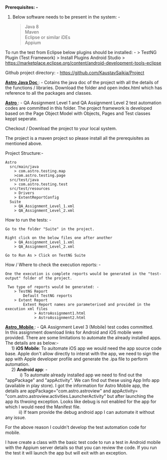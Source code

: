 <b>Prerequisites: -</b>

1) Below software needs to be present in the system: -
    > Java 8 <br>
    > Maven <br>
    > Eclipse or similar iDEs <br>
    > Appium <br>

To run the test from Eclipse below plugins should be installed: -
    > TestNG Plugin (Test Framework)
    > Install Plugins Android Studio > https://marketplace.eclipse.org/content/android-development-tools-eclipse

Github project directory: -  https://github.com/KaustavSaikia/Project

<b><a href="https://github.com/KaustavSaikia/Project/tree/master/Astro%20Java%20Doc">Astro Java Doc </a></b> : - Cotains the java doc of the project with all the details of the functions / libraries. Download the folder and open index.html which has reference to all the packages and classes.

<b><a href="https://github.com/KaustavSaikia/Project/tree/master/Astro">Astro </a></b>: - QA Assignment Level 1 and QA Assignment Level 2 test automation codes are committed in this folder. The project framework is developed based on the Page Object Model with Objects, Pages and Test classes keppt seperate. 

Checkout / Download the project to your local system. 

The project is a maven project so please install all the prerequisites as mentioned above. 

Project Structure:- 

    Astro
      src/main/java 
        > com.astro.testing.map 
        >com.astro.testing.page 
      src/test/java
        > com.astro.testing.test 
      src/test/resources
        > Drivers
        > ExtentReportConfig
      Suite
        > QA_Assignment_Level_1.xml 
        > QA_Assignment_Level_2.xml

How to run the tests: - 

    Go to the folder "Suite" in the project.

    Right click on the below files one after another  
        > QA_Assignment_Level_1.xml 
        > QA_Assignment_Level_2.xml

    Go to Run As > Click on TestNG Suite

How / Where to check the execution reports: -

    One the execution is complete reports would be generated in the "test-output" folder of the project.

     Two type of reports would be generated: - 
        > TestNG Report 
            Default TestNG reports
        > Extent Report
            Extent Report names are parameterised and provided in the execution xml files
                 > AstroAssignment1.html
                 > AstroAssignment2.html

<p><strong><a href="https://github.com/KaustavSaikia/Project/tree/master/Astro_Mobile">Astro_Mobile </a></strong>: - QA Assignment Level 3 (Mobile) test codes committed.<br /> In this assignment download links for Android and iOS mobile were provided. There are some limitations to automate the already installed apps. The details are as below:- <br />
&nbsp; &nbsp; &nbsp;1) <b>iOS Mobile</b>: To auitomate iOS app we would need the app source code base. Apple don't allow directly to interat with the app, we need to sign the app with Apple developer profile and generate the .ipa file to perform automation. <br />
&nbsp; &nbsp; &nbsp;2) <b>Android app</b>: - <br />
&nbsp; &nbsp; &nbsp; &nbsp; &nbsp; &nbsp; i) To automate already installed app we need to find out the "appPackage" and "appActivity". We can find out these using App Info app (available in play store). I got the information for Astro Mobile app, the details are appPackage="com.astro.astroview" and appActivity= "com.astro.astroview.activities.LauncherActivity" but after launching the app its thwoing exception. Looks like debug is not enabled for the app for which I would need the Manifest file. <br />
&nbsp; &nbsp; &nbsp; &nbsp; &nbsp; &nbsp;ii) If team provide the debug android app I can automate it without any issue. </p>
<p>For the above reason I couldn't develop the test automation code for mobile. </p>
<p>I have create a class with the basic test code to run a test in Android mobile with the Appium server details so that you can review the code. If you run the test it will launch the app but will exit with an exception. </p>
